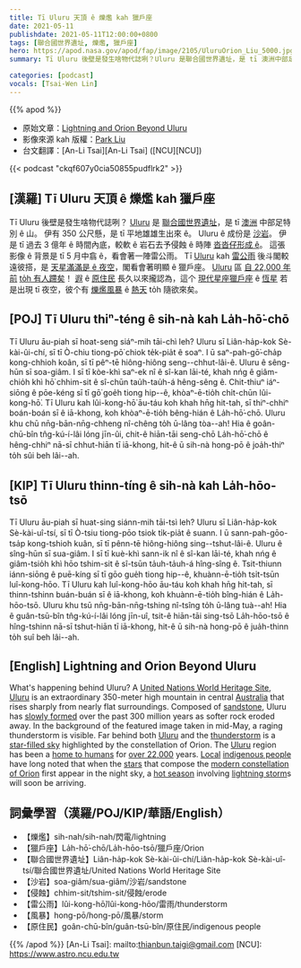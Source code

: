 ```yaml
---
title: Tī Uluru 天頂 ê 爍爁 kah 獵戶座
date: 2021-05-11
publishdate: 2021-05-11T12:00:00+0800
tags: [聯合國世界遺址, 爍爁, 獵戶座]
hero: https://apod.nasa.gov/apod/fap/image/2105/UluruOrion_Liu_5000.jpg
summary: Tī Uluru 後壁是發生啥物代誌咧？Uluru 是聯合國世界遺址，是 tī 澳洲中部足特別 ê 山。

categories: [podcast]
vocals: [Tsai-Wen Lin]
---
```


{{% apod %}}

- 原始文章：[Lightning and Orion Beyond Uluru](https://apod.nasa.gov/apod/ap210511.html)
- 影像來源 kah 版權：[Park Liu](mailto:parkliuau@gmail.com)
- 台文翻譯：[An-Li Tsai][An-Li Tsai] ([NCU][NCU])

{{< podcast "ckqf607y0cia50855pudflrk2" >}}

## [漢羅] Tī Uluru 天頂 ê 爍爁 kah 獵戶座

Tī Uluru 後壁是發生啥物代誌咧？
[Uluru][Uluru 1] 是 [聯合國世界遺址][United Nations World Heritage Site]，是 tī [澳洲][Australia] 中部足特別 ê 山。
伊有 350 公尺懸，是 tī 平地雄雄生出來 ê。
Uluru ê 成份是 [沙岩][sandstone]。
伊是 tī 過去 3 億年 ê 時間內底，較軟 ê 岩石去予侵蝕 ê 時陣 [沓沓仔形成 ê][slowly formed]。
這張影像 ê 背景是 tī 5 月中翕 ê，看會著一陣雷公雨。
Tī [Uluru][Uluru 2] kah [雷公雨][thunderstorm] 後斗閣較遠彼搭，是 [天星滿滿是 ê 夜空][star-filled sky]，閣看會著明顯 ê 獵戶座。
[Uluru][Uluru 3] 區 [自 22,000 年前][over 22,000] [to̍h 有人蹛矣][home to humans]！
[遐][Local] ê [原住民][indigenous people] 長久以來攏認為，這个 [現代星座獵戶座][modern constellation of Orion] ê [恆星][stars] 若是出現 tī 夜空，彼个有 [爍爁風暴][lightning storm] ê [熱天][hot season] to̍h 隨欲來矣。



## [POJ] Tī Uluru thiⁿ-téng ê sih-nà kah La̍h-hō͘-chō

Tī Uluru āu-piah sī hoat-seng siáⁿ-mih tāi-chì leh?
Uluru sī Liân-ha̍p-kok Sè-kài-ûi-chí, sī tī Ò-chiu tiong-pō͘ chiok te̍k-pia̍t ê soaⁿ.
I ū saⁿ-pah-gō͘-cha̍p kong-chhioh koân, sī tī pêⁿ-tē hiông-hiông seng--chhut-lâi-ê.
Uluru ê sêng-hūn sī soa-giâm.
I sī tī kòe-khì saⁿ-ek nî ê sî-kan lāi-té, khah nńg ê giâm-chio̍h khì hō͘ chhim-sit ê sî-chūn tau̍h-tau̍h-á hêng-sêng ê.
Chit-thiuⁿ iáⁿ-siōng ê pōe-kéng sī tī gō͘ goe̍h tiong hip--ê, khòaⁿ-ē-tio̍h chi̍t-chūn lûi-kong-hō͘.
Tī Uluru kah lûi-kong-hō͘ āu-táu koh khah hn̄g hit-tah, sī thiⁿ-chhiⁿ boán-boán sī ê iā-khong, koh khòaⁿ-ē-tio̍h bêng-hián ê La̍h-hō͘-chō.
Uluru khu chū nn̄g-bān-nn̄g-chheng nî-chêng to̍h ū-lâng tòa--ah!
Hia ê goân-chū-bîn tn̂g-kú-í-lâi lóng jīn-ûi, chit-ê hiān-tāi seng-chō La̍h-hō͘-chō ê hêng-chhiⁿ nā-sī chhut-hiān tī iā-khong, hit-ê ū sih-nà hong-pō ê joa̍h-thiⁿ to̍h sûi beh lâi--ah.


## [KIP] Tī Uluru thinn-tíng ê sih-nà kah La̍h-hōo-tsō

Tī Uluru āu-piah sī huat-sing siánn-mih tāi-tsì leh?
Uluru sī Liân-ha̍p-kok Sè-kài-uî-tsí, sī tī Ò-tsiu tiong-pōo tsiok ti̍k-pia̍t ê suann.
I ū sann-pah-gōo-tsa̍p kong-tshioh kuân, sī tī pênn-tē hiông-hiông sing--tshut-lâi-ê.
Uluru ê sîng-hūn sī sua-giâm.
I sī tī kuè-khì sann-ik nî ê sî-kan lāi-té, khah nńg ê giâm-tsio̍h khì hōo tshim-sit ê sî-tsūn ta̍uh-ta̍uh-á hîng-sîng ê.
Tsit-thiunn iánn-siōng ê puē-kíng sī tī gōo gue̍h tiong hip--ê, khuànn-ē-tio̍h tsi̍t-tsūn luî-kong-hōo.
Tī Uluru kah luî-kong-hōo āu-táu koh khah hn̄g hit-tah, sī thinn-tshinn buán-buán sī ê iā-khong, koh khuànn-ē-tio̍h bîng-hián ê La̍h-hōo-tsō.
Uluru khu tsū nn̄g-bān-nn̄g-tshing nî-tsîng to̍h ū-lâng tuà--ah!
Hia ê guân-tsū-bîn tn̂g-kú-í-lâi lóng jīn-uî, tsit-ê hiān-tāi sing-tsō La̍h-hōo-tsō ê hîng-tshinn nā-sī tshut-hiān tī iā-khong, hit-ê ū sih-nà hong-pō ê jua̍h-thinn to̍h suî beh lâi--ah.

## [English] Lightning and Orion Beyond Uluru

What's happening behind Uluru? A [United Nations World Heritage Site][United Nations World Heritage Site], [Uluru][Uluru 1] is an extraordinary 350-meter high mountain in central [Australia][Australia] that rises sharply from nearly flat surroundings. Composed of [sandstone][sandstone], Uluru has [slowly formed][slowly formed] over the past 300 million years as softer rock eroded away. In the background of the featured image taken in mid-May, a raging thunderstorm is visible. Far behind both [Uluru][Uluru 2] and the [thunderstorm][thunderstorm] is a [star-filled sky][star-filled sky] highlighted by the constellation of Orion. The [Uluru][Uluru 3] region has been a [home to humans][home to humans] for [over 22,000][over 22,000] years. [Local][Local] [indigenous people][indigenous people] have long noted that when the [stars][stars] that compose the [modern constellation of Orion][modern constellation of Orion] first appear in the night sky, a [hot season][hot season] involving [lightning storm][lightning storm]s will soon be arriving.

## 詞彙學習（漢羅/POJ/KIP/華語/English）

- 【爍爁】sih-nah/sih-nah/閃電/lightning
- 【獵戶座】La̍h-hō͘-chō/La̍h-hōo-tsō/獵戶座/Orion
- 【聯合國世界遺址】Liân-ha̍p-kok Sè-kài-ûi-chí/Liân-ha̍p-kok Sè-kài-uî-tsí/聯合國世界遺址/United Nations World Heritage Site
- 【沙岩】soa-giâm/sua-giâm/沙岩/sandstone
- 【侵蝕】chhim-sit/tshim-sit/侵蝕/erode
- 【雷公雨】lûi-kong-hō͘/lûi-kong-hōo/雷雨/thunderstorm
- 【風暴】hong-pō/hong-pō/風暴/storm
- 【原住民】goân-chū-bîn/guân-tsū-bîn/原住民/indigenous people


{{% /apod %}}
[An-Li Tsai]: mailto:thianbun.taigi@gmail.com
[NCU]: https://www.astro.ncu.edu.tw

[copyright]: https://apod.nasa.gov/apod/fap/lib/about_apod.html#srapply

[United Nations World Heritage Site]:https://whc.unesco.org/en/list/
[Uluru 1]:https://en.wikipedia.org/wiki/Uluru
[Australia]:https://en.wikipedia.org/wiki/Australia
[sandstone]:https://en.wikipedia.org/wiki/Arkose
[slowly formed]:https://parksaustralia.gov.au/uluru/discover/nature/geology/
[Uluru 2]:https://youtu.be/xUADPqYbnvI
[thunderstorm]:https://www.nasa.gov/vision/earth/environment/30oct_lightning.html
[star-filled sky]:https://apod.nasa.gov/apod/ap191015.html
[Uluru 3]:https://apod.nasa.gov/apod/ap150730.html
[home to humans]:https://ulurutoursaustralia.com.au/blog/the-significance-of-uluru-to-australian-indigenous-culture/
[over 22,000]:https://northernterritory.com/uluru-and-surrounds/destinations/kata-tjuta-the-olgas
[Local]:https://parksaustralia.gov.au/uluru/discover/history/mutitjulu-community/
[indigenous people]:https://www.aihw.gov.au/reports/australias-welfare/profile-of-indigenous-australians
[stars]:https://www.nasa.gov/subject/6892/stars/
[modern constellation of Orion]:https://www.wired.com/2011/03/meet-the-constellations-orion/
[hot season]:https://en.wikipedia.org/wiki/Indigenous_Australian_seasons
[lightning storm]:https://apod.nasa.gov/apod/ap170716.html
